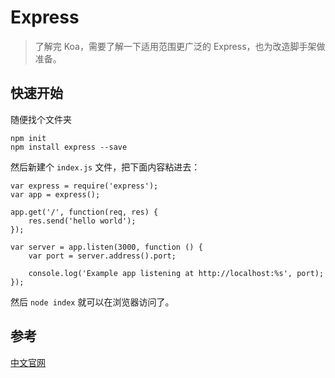 # Express

> 了解完 Koa，需要了解一下适用范围更广泛的 Express，也为改造脚手架做准备。

## 快速开始

随便找个文件夹

    npm init
    npm install express --save

然后新建个 `index.js` 文件，把下面内容粘进去：

    var express = require('express');
    var app = express();

    app.get('/', function(req, res) {
        res.send('hello world');
    });

    var server = app.listen(3000, function () {
        var port = server.address().port;

        console.log('Example app listening at http://localhost:%s', port);
    });

然后 `node index` 就可以在浏览器访问了。

## 参考

[中文官网](http://www.expressjs.com.cn/)
